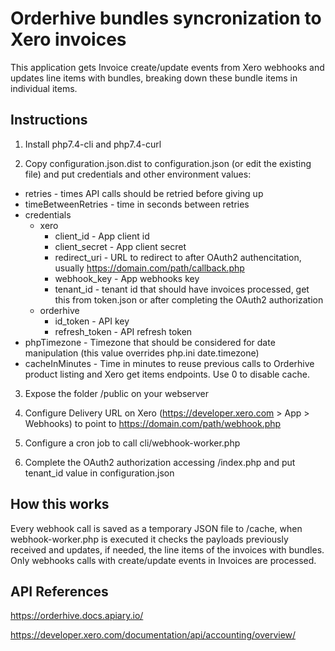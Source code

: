 # Orderhive bundles syncronization to Xero invoices

This application gets Invoice create/update events from Xero webhooks and updates line items with bundles, breaking down these bundle items in individual items.
## Instructions

1. Install php7.4-cli and php7.4-curl

2. Copy configuration.json.dist to configuration.json (or edit the existing file) and put credentials and other environment values:

* retries - times API calls should be retried before giving up
* timeBetweenRetries - time in seconds between retries 
* credentials
    * xero
        * client_id - App client id
        * client_secret - App client secret
        * redirect_uri - URL to redirect to after OAuth2 authencitation, usually https://domain.com/path/callback.php
        * webhook_key - App webhooks key
        * tenant_id - tenant id that should have invoices processed, get this from token.json or after completing the OAuth2 authorization
    * orderhive
        * id_token - API key
        * refresh_token - API refresh token
* phpTimezone - Timezone that should be considered for date manipulation (this value overrides php.ini date.timezone)
* cacheInMinutes - Time in minutes to reuse previous calls to Orderhive product listing and Xero get items endpoints. Use 0 to disable cache.

3. Expose the folder /public on your webserver

4. Configure Delivery URL on Xero (<https://developer.xero.com> > App > Webhooks) to point to https://domain.com/path/webhook.php

5. Configure a cron job to call cli/webhook-worker.php

6. Complete the OAuth2 authorization accessing /index.php and put tenant_id value in configuration.json

## How this works

Every webhook call is saved as a temporary JSON file to /cache, when webhook-worker.php is executed it checks the payloads previously received and updates, if needed, the line items of the invoices with bundles. Only webhooks calls with create/update events in Invoices are processed.

## API References

<https://orderhive.docs.apiary.io/>

<https://developer.xero.com/documentation/api/accounting/overview/>